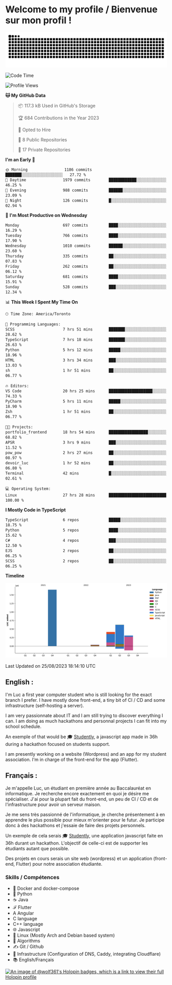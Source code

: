 # Welcome to my profile / Bienvenue sur mon profil !

![snake gif](https://github.com/wolf-361/wolf-361/blob/output/github-contribution-grid-snake.svg)

<!--START_SECTION:waka-->
![Code Time](http://img.shields.io/badge/Code%20Time-292%20hrs%2047%20mins-blue)

![Profile Views](http://img.shields.io/badge/Profile%20Views-0-blue)

**🐱 My GitHub Data** 

> 📦 117.3 kB Used in GitHub's Storage 
 > 
> 🏆 684 Contributions in the Year 2023
 > 
> 💼 Opted to Hire
 > 
> 📜 8 Public Repositories 
 > 
> 🔑 17 Private Repositories 
 > 
**I'm an Early 🐤** 

```text
🌞 Morning                1186 commits        ███████░░░░░░░░░░░░░░░░░░   27.72 % 
🌆 Daytime                1979 commits        ████████████░░░░░░░░░░░░░   46.25 % 
🌃 Evening                988 commits         ██████░░░░░░░░░░░░░░░░░░░   23.09 % 
🌙 Night                  126 commits         █░░░░░░░░░░░░░░░░░░░░░░░░   02.94 % 
```
📅 **I'm Most Productive on Wednesday** 

```text
Monday                   697 commits         ████░░░░░░░░░░░░░░░░░░░░░   16.29 % 
Tuesday                  766 commits         ████░░░░░░░░░░░░░░░░░░░░░   17.90 % 
Wednesday                1010 commits        ██████░░░░░░░░░░░░░░░░░░░   23.60 % 
Thursday                 335 commits         ██░░░░░░░░░░░░░░░░░░░░░░░   07.83 % 
Friday                   262 commits         ██░░░░░░░░░░░░░░░░░░░░░░░   06.12 % 
Saturday                 681 commits         ████░░░░░░░░░░░░░░░░░░░░░   15.91 % 
Sunday                   528 commits         ███░░░░░░░░░░░░░░░░░░░░░░   12.34 % 
```


📊 **This Week I Spent My Time On** 

```text
🕑︎ Time Zone: America/Toronto

💬 Programming Languages: 
SCSS                     7 hrs 51 mins       ███████░░░░░░░░░░░░░░░░░░   28.62 % 
TypeScript               7 hrs 18 mins       ███████░░░░░░░░░░░░░░░░░░   26.63 % 
Python                   5 hrs 12 mins       █████░░░░░░░░░░░░░░░░░░░░   18.96 % 
HTML                     3 hrs 34 mins       ███░░░░░░░░░░░░░░░░░░░░░░   13.03 % 
sh                       1 hr 51 mins        ██░░░░░░░░░░░░░░░░░░░░░░░   06.77 % 

🔥 Editors: 
VS Code                  20 hrs 25 mins      ███████████████████░░░░░░   74.33 % 
PyCharm                  5 hrs 11 mins       █████░░░░░░░░░░░░░░░░░░░░   18.90 % 
Zsh                      1 hr 51 mins        ██░░░░░░░░░░░░░░░░░░░░░░░   06.77 % 

🐱‍💻 Projects: 
portfolio_frontend       18 hrs 54 mins      █████████████████░░░░░░░░   68.82 % 
APSR                     3 hrs 9 mins        ███░░░░░░░░░░░░░░░░░░░░░░   11.52 % 
pow_pow                  2 hrs 27 mins       ██░░░░░░░░░░░░░░░░░░░░░░░   08.97 % 
devoir_luc               1 hr 52 mins        ██░░░░░░░░░░░░░░░░░░░░░░░   06.80 % 
Terminal                 42 mins             █░░░░░░░░░░░░░░░░░░░░░░░░   02.61 % 

💻 Operating System: 
Linux                    27 hrs 28 mins      █████████████████████████   100.00 % 
```

**I Mostly Code in TypeScript** 

```text
TypeScript               6 repos             █████░░░░░░░░░░░░░░░░░░░░   18.75 % 
Python                   5 repos             ████░░░░░░░░░░░░░░░░░░░░░   15.62 % 
C#                       4 repos             ███░░░░░░░░░░░░░░░░░░░░░░   12.50 % 
EJS                      2 repos             ██░░░░░░░░░░░░░░░░░░░░░░░   06.25 % 
SCSS                     2 repos             ██░░░░░░░░░░░░░░░░░░░░░░░   06.25 % 
```



**Timeline**

![Lines of Code chart](https://raw.githubusercontent.com/wolf-361/wolf-361/main/assets/bar_graph.png)


 Last Updated on 25/08/2023 18:14:10 UTC
<!--END_SECTION:waka-->

## English : 

I'm Luc a first year computer student who is still looking for the exact branch I prefer. I have mostly done front-end, a tiny bit of CI / CD and some infrastructure (self-hosting a server).

I am very passionnate about IT and I am still trying to discover everything I can. I am doing as much hackathons and personnal projects I can fit into my school schedule.

An exemple of that would be 🎓 [Studently](https://github.com/wolf-361/Studently-CodeJam12), a javascript app made in 36h during a hackathon focused on students support.

I am presently working on a website (Wordpress) and an app for my student association. I'm in charge of the front-end for the app (Flutter).

## Français :

Je m'appelle Luc, un étudiant en première année au Baccalauréat en informatique. Je recherche encore exactement en quoi je désire me spécialiser. J'ai pour la plupart fait du front-end, un peu de CI / CD et de l'infrastructure pour avoir un serveur maison.

Je me sens très passionné de l'informatique, je cherche présentement à en apprendre le plus possible pour mieux m'orienter pour le futur. Je participe donc à des hackathons et j'essaie de faire des projets personnels.

Un exemple de cela serais 🎓 [Studently](https://github.com/wolf-361/Studently-CodeJam12), une application javascript faite en 36h durant un hackathon. L'objectif de celle-ci est de supporter les étudiants autant que possible.

Des projets en cours serais un site web (wordpress) et un application (front-end, Flutter) pour notre association étudiante.

###  Skills / Compétences

* 🐋 Docker and docker-compose
* 🐍 Python
* ☕ Java
* ℱ Flutter
* A Angular
* C language
* C++ language
* 🌐 Javascript
* 🐧 Linux (Mostly Arch and Debian based system)
* 🧩 Algorithms
* ✍️ Git / Github
* 📜 Infrastructure (Configuration of DNS, Caddy, integrating Cloudflare)
* 📚 English/Français

[![An image of @wolf361's Holopin badges, which is a link to view their full Holopin profile](https://holopin.me/wolf361)](https://holopin.io/@wolf361)


